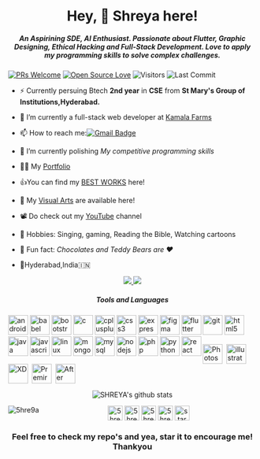 

<h1 align="center">Hey, 👋 Shreya here!</h1>
<h5 align="center">An Aspirining SDE, AI Enthusiast. Passionate about Flutter, Graphic Designing, Ethical Hacking and Full-Stack Development. Love to apply my programming skills to solve complex challenges.</h5>



[![PRs Welcome](https://img.shields.io/badge/PRs-welcome-brightgreen.svg?style=flat&logo=github)](https://github.com/5hre9a)
[![Open Source Love](https://badges.frapsoft.com/os/v2/open-source.svg?v=103)](https://github.com/5hre9a)
<img alt="Visitors" src="https://komarev.com/ghpvc/?username=5hre9a&style=flat&labelColor=black&logo=github&label=PROFILE+VIEWS&color=29bf12"/>
<img alt="Last Commit" src="https://img.shields.io/github/last-commit/5hre9a/5hre9a?logo=markdown&label=LAST+UPDATE&color=29bf12&style=flat">



- ⚡ Currently persuing Btech **2nd year** in **CSE** from **St Mary's Group of Institutions,Hyderabad.**

- 🔭 I’m currently a full-stack web developer at [Kamala Farms](https://kamalafarms.com/)

- 📫 How to reach me:[![Gmail Badge](https://img.shields.io/badge/-Gmail-c14438?style=flat-square&logo=Gmail&logoColor=white&link=mailto:5hre9a@gmail.com)](mailto:5hre9a@gmail.com)

- 🌱 I’m currently polishing *My competitive programming skills*

- 👨‍💻 My [Portfolio](http://sg5hre9a.ezyro.com/)

- 👍You can find my  [BEST WORKS](https://github.com/5hre9a/MyBestWorks) here!

- 🎨 My [Visual Arts](https://vsco.co/5hre9aaesthetics) are available here!

- 📽 Do check out my [YouTube](https://www.youtube.com/channel/UCZQkssgRd4o2jcxT3c55bbg) channel

- 💫 Hobbies: Singing, gaming, Reading the Bible, Watching cartoons 

- 🤗 Fun fact: *Chocolates and Teddy Bears are ❤*

- 📍Hyderabad,India🇮🇳


<p align="center">
    <a href="https://a.paddle.com/v2/click/16413/119403?link=1227">
      <img src="https://img.shields.io/badge/Supported%20by-VSCode%20Power%20User%20%E2%86%92-gray.svg?colorA=655BE1&colorB=4F44D6&style=for-the-badge"/>
    </a>
    <a href="https://a.paddle.com/v2/click/16413/119403?link=2345">
      <img src="https://img.shields.io/badge/Supported%20by-Node%20Cli.com%20%E2%86%92-gray.svg?colorA=61c265&colorB=4CAF50&style=for-the-badge"/>
    </a>
  </p>
  <h5 align="center"> Tools and Languages </h5>

<p align="left"><img src="https://devicons.github.io/devicon/devicon.git/icons/android/android-original-wordmark.svg" alt="android" width="40" height="40"/> <img src="https://www.vectorlogo.zone/logos/babeljs/babeljs-icon.svg" alt="babel" width="40" height="40"/> <img src="https://devicons.github.io/devicon/devicon.git/icons/bootstrap/bootstrap-plain.svg" alt="bootstrap" width="40" height="40"/> <img src="https://devicons.github.io/devicon/devicon.git/icons/c/c-original.svg" alt="c" width="40" height="40"/> <img src="https://devicons.github.io/devicon/devicon.git/icons/cplusplus/cplusplus-original.svg" alt="cplusplus" width="40" height="40"/> <img src="https://devicons.github.io/devicon/devicon.git/icons/css3/css3-original-wordmark.svg" alt="css3" width="40" height="40"/> <img src="https://devicons.github.io/devicon/devicon.git/icons/express/express-original-wordmark.svg" alt="express" width="40" height="40"/> <img src="https://www.vectorlogo.zone/logos/figma/figma-icon.svg" alt="figma" width="40" height="40"/> <img src="https://www.vectorlogo.zone/logos/flutterio/flutterio-icon.svg" alt="flutter" width="40" height="40"/> <img src="https://www.vectorlogo.zone/logos/git-scm/git-scm-icon.svg" alt="git" width="40" height="40"/> <img src="https://devicons.github.io/devicon/devicon.git/icons/html5/html5-original-wordmark.svg" alt="html5" width="40" height="40"/> <img src="https://devicons.github.io/devicon/devicon.git/icons/java/java-original-wordmark.svg" alt="java" width="40" height="40"/> <img src="https://devicons.github.io/devicon/devicon.git/icons/javascript/javascript-original.svg" alt="javascript" width="40" height="40"/> <img src="https://devicons.github.io/devicon/devicon.git/icons/linux/linux-original.svg" alt="linux" width="40" height="40"/> <img src="https://devicons.github.io/devicon/devicon.git/icons/mongodb/mongodb-original-wordmark.svg" alt="mongodb" width="40" height="40"/> <img src="https://devicons.github.io/devicon/devicon.git/icons/mysql/mysql-original-wordmark.svg" alt="mysql" width="40" height="40"/> <img src="https://devicons.github.io/devicon/devicon.git/icons/nodejs/nodejs-original-wordmark.svg" alt="nodejs" width="40" height="40"/> <img src="https://devicons.github.io/devicon/devicon.git/icons/php/php-original.svg" alt="php" width="40" height="40"/> <img src="https://devicons.github.io/devicon/devicon.git/icons/python/python-original.svg" alt="python" width="40" height="40"/> <img src="https://devicons.github.io/devicon/devicon.git/icons/react/react-original-wordmark.svg" alt="react" width="40" height="40"/>
<img align="center" alt="Photoshop" width="40" height="40" src="https://upload.wikimedia.org/wikipedia/commons/thumb/a/af/Adobe_Photoshop_CC_icon.svg/1051px-Adobe_Photoshop_CC_icon.svg.png" />&nbsp;&nbsp;<img align="center" alt="illustrator" width="40" height="40" src="https://upload.wikimedia.org/wikipedia/commons/thumb/f/fb/Adobe_Illustrator_CC_icon.svg/246px-Adobe_Illustrator_CC_icon.svg.png" />&nbsp;&nbsp;<img align="center" alt="XD" width="40" height="40" src="https://upload.wikimedia.org/wikipedia/commons/thumb/c/c2/Adobe_XD_CC_icon.svg/1200px-Adobe_XD_CC_icon.svg.png" />&nbsp;&nbsp;<img align="center" alt="Premire Pro" width="40" height="40" src="https://upload.wikimedia.org/wikipedia/commons/thumb/f/f2/Adobe_Premiere_Pro_Logo.svg/1200px-Adobe_Premiere_Pro_Logo.svg.png" />&nbsp;&nbsp;<img align="center" alt="After Affects" width="40" height="40" src="https://mustangdigitalsolutions.com/wp-content/uploads/2019/01/2000px-Adobe_After_Effects_CC_icon.svg_.png" /></p>


<div align="center">
  
![SHREYA's github stats](https://github-readme-stats.vercel.app/api?username=5hre9a&show_icons=true&theme=synthwave)

<img align="left" src="https://github-readme-stats.vercel.app/api/top-langs/?username=5hre9a&theme=tokyonight&layout=compact" alt="5hre9a" />




</div>

<p align="center">
<a href="https://twitter.com/5hre9a" target="blank"><img align="center" src="https://cdn.jsdelivr.net/npm/simple-icons@3.0.1/icons/twitter.svg" alt="5hre9a" height="30" width="30" /></a>
<a href="https://codesandbox.com/5hre9a" target="blank"><img align="center" src="https://cdn.jsdelivr.net/npm/simple-icons@3.0.1/icons/codesandbox.svg" alt="5hre9a" height="30" width="30" /></a>
<a href="https://instagram.com/5hre9a" target="blank"><img align="center" src="https://cdn.jsdelivr.net/npm/simple-icons@3.0.1/icons/instagram.svg" alt="5hre9a" height="30" width="30" /></a>
<a href="https://www.hackerrank.com/5hre9a" target="blank"><img align="center" src="https://cdn.jsdelivr.net/npm/simple-icons@3.0.1/icons/hackerrank.svg" alt="5hre9a" height="30" width="30" /></a> 
<a href="https://www.youtube.com/c/stargirl 5hre9a" target="blank"><img align="center" src="https://cdn.jsdelivr.net/npm/simple-icons@3.0.1/icons/youtube.svg" alt="stargirl 5hre9a" height="30" width="30" /></a>


<h3 align="center">Feel free to check my repo's and yea, star it to encourage me! Thankyou</h3>

